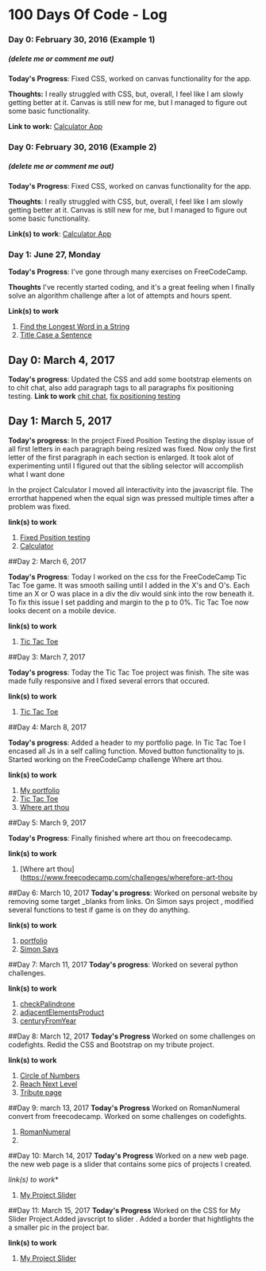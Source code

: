 # 100 Days Of Code - Log

### Day 0: February 30, 2016 (Example 1)
##### (delete me or comment me out)

**Today's Progress**: Fixed CSS, worked on canvas functionality for the app.

**Thoughts:** I really struggled with CSS, but, overall, I feel like I am slowly getting better at it. Canvas is still new for me, but I managed to figure out some basic functionality.

**Link to work:** [Calculator App](http://www.example.com)

### Day 0: February 30, 2016 (Example 2)
##### (delete me or comment me out)

**Today's Progress**: Fixed CSS, worked on canvas functionality for the app.

**Thoughts**: I really struggled with CSS, but, overall, I feel like I am slowly getting better at it. Canvas is still new for me, but I managed to figure out some basic functionality.

**Link(s) to work**: [Calculator App](http://www.example.com)


### Day 1: June 27, Monday

**Today's Progress**: I've gone through many exercises on FreeCodeCamp.

**Thoughts** I've recently started coding, and it's a great feeling when I finally solve an algorithm challenge after a lot of attempts and hours spent.

**Link(s) to work**
1. [Find the Longest Word in a String](https://www.freecodecamp.com/challenges/find-the-longest-word-in-a-string)
2. [Title Case a Sentence](https://www.freecodecamp.com/challenges/title-case-a-sentence)


## Day 0: March 4, 2017

**Today's progress**: Updated the CSS and add some bootstrap elements on to chit chat, also add paragraph tags to all paragraphs fix positioning testing.
**Link to work** [chit chat](https://github.com/phyrenight/chitchat), [fix positioning testing](http://codepen.io/phyrenight/pen/wzQjjY)


## Day 1: March 5, 2017

**Today's progress**: 
In the project Fixed Position Testing the display issue of all first letters in each paragraph being resized was fixed. Now only the first letter of the first paragraph in each section is enlarged. It took alot of experimenting until I figured out that the sibling selector will accomplish what I want done

In the project Calculator I moved all interactivity into the javascript file. The errorthat happened when the equal sign was pressed multiple times after a problem was fixed. 

**link(s) to work**
1. [Fixed Position testing](http://codepen.io/phyrenight/pen/wzQjjY)
2. [Calculator](https://github.com/phyrenight/Calculator)


##Day 2: March 6, 2017

**Today's Progress**:
Today I worked on the css for the FreeCodeCamp Tic Tac Toe game. It was smooth sailing until I  added in the X's and O's. Each time an X or O was place in a div the div would sink into the row beneath it. To fix this issue I set padding and margin to the p to 0%. Tic Tac Toe now looks decent on a mobile device.

**link(s) to work**
1. [Tic Tac Toe](https://github.com/phyrenight/TicTacToe)

##Day 3: March 7, 2017

**Today's progress**:
Today the Tic Tac Toe project was finish. The site was made fully responsive and I fixed several errors that occured.

**link(s) to work**
1. [Tic Tac Toe](http://codepen.io/phyrenight/full/RpojGz/)


##Day 4: March 8, 2017

**Today's progress**:
Added a header to my portfolio page. In Tic Tac Toe I encased all Js in a self calling function. Moved button functionality to js. Started working on the FreeCodeCamp challenge Where art thou.

**link(s) to work**
1. [My portfolio](file:///home/phyrenight/programming/personal%20page/index.html)
2. [Tic Tac Toe](https://github.com/phyrenight/TicTacToe)
3. [Where art thou](https://www.freecodecamp.com/challenges/wherefore-art-thou)

##Day 5: March 9, 2017


**Today's Progress**:
Finally finished where art thou on freecodecamp.

**link(s) to work**
1. [Where art thou](https://www.freecodecamp.com/challenges/wherefore-art-thou


##Day 6: March 10, 2017
**Today's progress**:
Worked on personal website by removing some target _blanks from links. On Simon says project , modified several functions to test if game is on they do anything.

**link(s) to work**
1. [portfolio](http://phyrenight-personal-page.surge.sh)
2. [Simon Says](http://codepen.io/phyrenight/pen/vgJqrE)

##Day 7: March 11, 2017
**Today's progress**:
Worked on several python challenges.


**link(s) to work**
1. [checkPalindrone](https://codefights.com/arcade/intro/level-1/s5PbmwxfECC52PWyQ)
2. [adjacentElementsProduct](https://codefights.com/arcade/intro/level-2/xzKiBHjhoinnpdh6m)
3. [centuryFromYear](https://codefights.com/arcade/intro/level-1/egbueTZRRL5Mm4TXN)

##Day 8: March 12, 2017
**Today's Progress**
Worked on some challenges on codefights. Redid the CSS and Bootstrap on my tribute  project.

**link(s) to work**
1. [Circle of Numbers](https://codefights.com/arcade/code-arcade/intro-gates/vExYvcGnFsEYSt8nQ)
2. [Reach Next Level](https://codefights.com/arcade/code-arcade/at-the-crossroads/m9wjpkCjgofg7gs8N)
3. [Tribute page](https://github.com/phyrenight/tribute-page)

##Day 9: march 13, 2017
**Today's Progress**
Worked on RomanNumeral convert from freecodecamp. Worked on some challenges on codefights.

1. [RomanNumeral](https://www.freecodecamp.com/challenges/roman-numeral-converter)
2. []()


##Day 10: March 14, 2017
**Today's Progress**
Worked on a new web page. the new web page is a slider that contains some pics of projects I created.

*link(s) to work**
1. [My Project Slider](https://github.com/phyrenight/MyProjectSlider)


##Day 11: March 15, 2017
**Today's Progress**
Worked on the CSS for My Slider Project.Added javscript to slider . Added a border that hightlights the a smaller pic in the project bar.

**link(s) to work**
1. [My Project Slider](https://github.com/phyrenight/MyProjectSlider)

